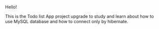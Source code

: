 Hello!

This is the Todo list App project upgrade to study and learn about how to use MySQL database and how to
connect only by hibernate.